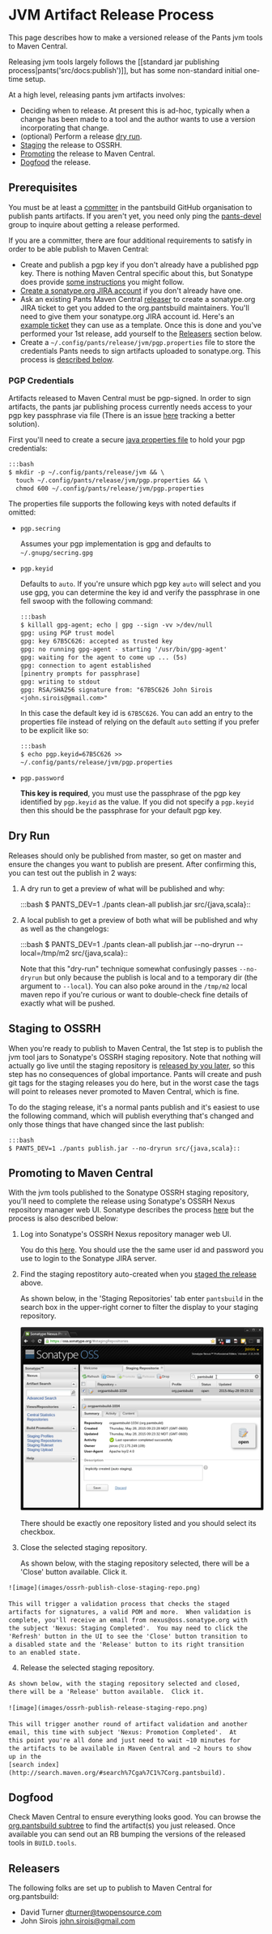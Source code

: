 # JVM Artifact Release Process #

This page describes how to make a versioned release of the Pants jvm
tools to Maven Central.

Releasing jvm tools largely follows the
[[standard jar publishing process|pants('src/docs:publish')]], but has
some non-standard initial one-time setup.

At a high level, releasing pants jvm artifacts involves:

  - Deciding when to release.
    At present this is ad-hoc, typically when
    a change has been made to a tool and the author wants to use a
    version incorporating that change.
  - (optional) Perform a release [dry run](#dry-run).
  - [Staging](#staging-to-ossrh) the release to OSSRH.
  - [Promoting](#promoting-to-maven-central) the release to Maven Central.
  - [Dogfood](#dogfood) the release.

## Prerequisites ##

You must be at least a
[committer](https://github.com/orgs/pantsbuild/teams/committers) in
the pantsbuild GitHub organisation to publish pants artifacts.  If you
aren't yet, you need only ping the
[pants-devel](https://groups.google.com/forum/#!forum/pants-devel)
group to inquire about getting a release performed.

If you are a committer, there are four additional requirements to
satisfy in order to be able publish to Maven Central:

  - Create and publish a pgp key if you don't already have a published
    pgp key. There is nothing Maven Central specific about this, but
    Sonatype does provide
    [some instructions](http://central.sonatype.org/pages/working-with-pgp-signatures.html)
    you might follow.
  - [Create a sonatype.org JIRA account](https://issues.sonatype.org/secure/Signup!default.jspa)
    if you don't already have one.
  - Ask an existing Pants Maven Central [releaser](#releasers) to
    create a sonatype.org JIRA ticket to get you added to the
    org.pantsbuild maintainers.  You'll need to give them your
    sonatype.org JIRA account id. Here's an
    [example ticket](https://issues.sonatype.org/browse/OSSRH-12754)
    they can use as a template.  Once this is done and you've performed
    your 1st release, add yourself to the [Releasers](#releasers)
    section below.
  - Create a `~/.config/pants/release/jvm/pgp.properties` file to store the
    credentials Pants needs to sign artifacts uploaded to sonatype.org.
    This process is [described below](#pgp-credentials).

### PGP Credentials ###

Artifacts released to Maven Central must be pgp-signed.  In order to
sign artifacts, the pants jar publishing process currently needs access
to your pgp key passphrase via file (There is an issue
[here](https://github.com/pantsbuild/pants/issues/1407) tracking a better
solution).

First you'll need to create a secure
[java properties file](https://docs.oracle.com/javase/6/docs/api/java/util/Properties.html#load(java.io.Reader))
to hold your pgp credentials:

    :::bash
    $ mkdir -p ~/.config/pants/release/jvm && \
      touch ~/.config/pants/release/jvm/pgp.properties && \
      chmod 600 ~/.config/pants/release/jvm/pgp.properties

The properties file supports the following keys with noted defaults if omitted:

  - `pgp.secring`

    Assumes your pgp implementation is gpg and defaults to `~/.gnupg/secring.gpg`

  - `pgp.keyid`

    Defaults to `auto`.  If you're unsure which pgp key `auto` will
    select and you use gpg, you can determine the key id and verify the
    passphrase in one fell swoop with the following command:

        :::bash
        $ killall gpg-agent; echo | gpg --sign -vv >/dev/null
        gpg: using PGP trust model
        gpg: key 67B5C626: accepted as trusted key
        gpg: no running gpg-agent - starting '/usr/bin/gpg-agent'
        gpg: waiting for the agent to come up ... (5s)
        gpg: connection to agent established
        [pinentry prompts for passphrase]
        gpg: writing to stdout
        gpg: RSA/SHA256 signature from: "67B5C626 John Sirois <john.sirois@gmail.com>"

    In this case the default key id is `67B5C626`.  You can add an entry
    to the properties file instead of relying on the default `auto`
    setting if you prefer to be explicit like so:

        :::bash
        $ echo pgp.keyid=67B5C626 >> ~/.config/pants/release/jvm/pgp.properties

  - `pgp.password`

    **This key is required**, you must use the passphrase of the pgp
    key identified by `pgp.keyid` as the value.  If you did not specify
    a `pgp.keyid` then this should be the passphrase for your default
    pgp key.

## Dry Run ##

Releases should only be published from master, so get on master and
ensure the changes you want to publish are present. After confirming
this, you can test out the publish in 2 ways:

  1. A dry run to get a preview of what will be published and why:

        :::bash
        $ PANTS_DEV=1 ./pants clean-all publish.jar src/{java,scala}::

  2. A local publish to get a preview of both what will be published
     and why as well as the changelogs:

        :::bash
        $ PANTS_DEV=1 ./pants clean-all publish.jar --no-dryrun --local=/tmp/m2 src/{java,scala}::

     Note that this "dry-run" technique somewhat confusingly passes
     `--no-dryrun` but only because the publish is local and to a
     temporary dir (the argument to `--local`).  You can also poke
     around in the `/tmp/m2` local maven repo if you're curious or want
     to double-check fine details of exactly what will be pushed.

## Staging to OSSRH ##

When you're ready to publish to Maven Central, the 1st step is to
publish the jvm tool jars to Sonatype's OSSRH staging repository.  Note
that nothing will actually go live until the staging repository is
[released by you later](#promoting-to-maven-central), so this step has
no consequences of global importance.  Pants will create and push git
tags for the staging releases you do here, but in the worst case the
tags will point to releases never promoted to Maven Central, which is
fine.

To do the staging release, it's a normal pants publish and it's easiest
to use the following command, which will publish everything that's
changed and only those things that have changed since the last publish:

    :::bash
    $ PANTS_DEV=1 ./pants publish.jar --no-dryrun src/{java,scala}::

## Promoting to Maven Central ##

With the jvm tools published to the Sonatype OSSRH staging repository,
you'll need to complete the release using Sonatype's OSSRH Nexus
repository manager web UI.  Sonatype describes the process
[here](http://central.sonatype.org/pages/releasing-the-deployment.html)
but the process is also described below:

  1. Log into Sonatype's OSSRH Nexus repository manager web UI.

     You do this [here](https://oss.sonatype.org/#stagingRepositories).
     You should use the the same user id and password you use to login
     to the Sonatype JIRA server.

  2. Find the staging repostitory auto-created when you
     [staged the release](#staging-to-ossrh) above.

     As shown below, in the 'Staging Repositories' tab enter
     `pantsbuild` in the search box in the upper-right corner to filter
     the display to your staging repository.

     ![image](images/ossrh-publish-find-staging-repo.png)

     There should be exactly one repository listed and you should
     select its checkbox.

  3. Close the selected staging repository.

     As shown below, with the staging repository selected, there will
     be a 'Close' button available.  Click it.

    ![image](images/ossrh-publish-close-staging-repo.png)

    This will trigger a validation process that checks the staged
    artifacts for signatures, a valid POM and more.  When validation is
    complete, you'll receive an email from nexus@oss.sonatype.org with
    the subject 'Nexus: Staging Completed'.  You may need to click the
    'Refresh' button in the UI to see the 'Close' button transition to
    a disabled state and the 'Release' button to its right transition
    to an enabled state.

  4. Release the selected staging repository.

    As shown below, with the staging repository selected and closed,
    there will be a 'Release' button available.  Click it.

    ![image](images/ossrh-publish-release-staging-repo.png)

    This will trigger another round of artifact validation and another
    email, this time with subject 'Nexus: Promotion Completed'.  At
    this point you're all done and just need to wait ~10 minutes for
    the artifacts to be available in Maven Central and ~2 hours to show
    up in the
    [search index](http://search.maven.org/#search%7Cga%7C1%7Corg.pantsbuild).

## Dogfood ##

Check Maven Central to ensure everything looks good. You can browse the
[org.pantsbuild subtree](https://repo1.maven.org/maven2/org/pantsbuild)
to find the artifact(s) you just released.  Once available you can send
out an RB bumping the versions of the released tools in `BUILD.tools`.

## Releasers ##

The following folks are set up to publish to Maven Central for
org.pantsbuild:

- David Turner <dturner@twopensource.com>
- John Sirois <john.sirois@gmail.com>

